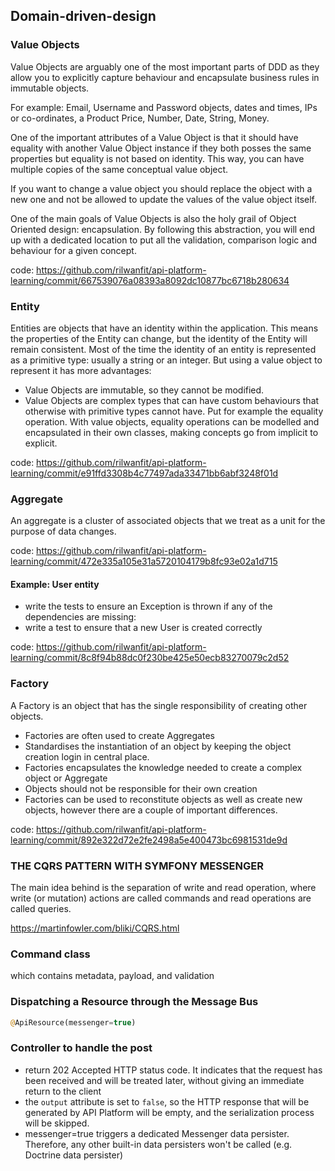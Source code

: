 ## Domain-driven-design

### Value Objects
Value Objects are arguably one of the most important parts of DDD as they allow you to explicitly capture behaviour and encapsulate business rules in immutable objects.
    
For example: Email, Username and Password objects, dates and times, IPs or co-ordinates, a Product Price, Number, Date, String, Money.

One of the important attributes of a Value Object is that it should have equality with another Value Object instance if they both posses the same properties but equality is not based on identity. This way, you can have multiple copies of the same conceptual value object.

If you want to change a value object you should replace the object with a new one and not be allowed to update the values of the value object itself.

One of the main goals of Value Objects is also the holy grail of Object Oriented design: encapsulation. By following this abstraction, you will end up with a dedicated location to put all the validation, comparison logic and behaviour for a given concept.

code: https://github.com/rilwanfit/api-platform-learning/commit/667539076a08393a8092dc10877bc6718b280634

### Entity
Entities are objects that have an identity within the application. This means the properties of the Entity can change, but the identity of the Entity will remain consistent.
Most of the time the identity of an entity is represented as a primitive type: usually a string or an integer. But using a value object to represent it has more advantages:

- Value Objects are immutable, so they cannot be modified.
- Value Objects are complex types that can have custom behaviours that otherwise with primitive types cannot have. Put for example the equality operation. With value objects, equality operations can be modelled and encapsulated in their own classes, making concepts go from implicit to explicit.

code: https://github.com/rilwanfit/api-platform-learning/commit/e91ffd3308b4c77497ada33471bb6abf3248f01d

### Aggregate

An aggregate is a cluster of associated objects that we treat as a unit for the purpose of data changes.

code: https://github.com/rilwanfit/api-platform-learning/commit/472e335a105e31a5720104179b8fc93e02a1d715

#### Example: User entity

- write the tests to ensure an Exception is thrown if any of the dependencies are missing:
- write a test to ensure that a new User is created correctly

code: https://github.com/rilwanfit/api-platform-learning/commit/8c8f94b88dc0f230be425e50ecb83270079c2d52

### Factory

A Factory is an object that has the single responsibility of creating other objects.

- Factories are often used to create Aggregates
- Standardises the instantiation of an object by keeping the object creation login in central place.
- Factories encapsulates the knowledge needed to create a complex object or Aggregate
- Objects should not be responsible for their own creation
- Factories can be used to reconstitute objects as well as create new objects, however there are a couple of important differences.

code: https://github.com/rilwanfit/api-platform-learning/commit/892e322d72e2fe2498a5e400473bc6981531de9d

### THE CQRS PATTERN WITH SYMFONY MESSENGER

The main idea behind is the separation of write and read operation, where write (or mutation) actions are called commands and read operations are called queries.

https://martinfowler.com/bliki/CQRS.html

### Command class
which contains metadata, payload, and validation

### Dispatching a Resource through the Message Bus
```php
@ApiResource(messenger=true)
```

### Controller to handle the post
- return 202 Accepted HTTP status code. It indicates that the request has been received and will be treated later, without giving an immediate return to the client
- the `output` attribute is set to `false`, so the HTTP response that will be generated by API Platform will be empty, and the serialization process will be skipped.
-  messenger=true triggers a dedicated Messenger data persister. Therefore, any other built-in data persisters won't be called (e.g. Doctrine data persister)



